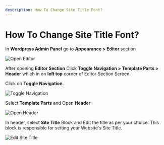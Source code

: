 ```yaml
---
description: How To Change Site Title Font?
---
```


# How To Change Site Title Font?

In **Wordpress Admin Panel** go to **Appearance > Editor** section

![Open Editor](/img/tutorial/cst1OpenEditor.png)

After opening **Editor Section** Click **Toggle Navigation > Template Parts > Header** which in on **left top** corner of Editor Section Screen.

Click on **Toggle Navigation**.

![Toggle Navigation](/img/tutorial/cst2toggleNavigation.png)

Select **Template Parts** and Open **Header**

![Open Header](/img/tutorial/cst3openHeader.png)

In header, select **Site Title** Block and Edit the title as per your choice. This block is responsible for setting your Website's Site Title. 

![Edit Site Title](/img/tutorial/cst4editSiteTitle.png)




